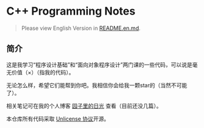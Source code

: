 # C++ Programming Notes

> Please view English Version in [README.en.md](https://gitee.com/yoghurtle-thu/cpp-programming-notes-new/blob/main/README.en.md).

## 简介

这是我学习“程序设计基础”和“面向对象程序设计”两门课的一些代码，可以说是毫无价值（×）（指我的代码）。

无论怎么样，希望它们能帮到你吧。我相信你会给我一颗star的（当然不可能了）。

相关笔记可在我的个人博客 [园子里的日光](https://yoghurtlee.com) 查看（目前还没几篇）。

本仓库所有代码采取 [Unlicense 协议](https://unlicense.org/)开源。
